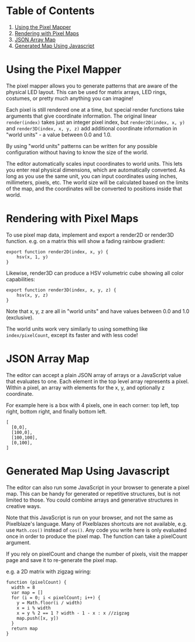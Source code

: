 # Table of Contents

1. [Using the Pixel Mapper](#toc_1)
2. [Rendering with Pixel Maps](#toc_2)
3. [JSON Array Map](#toc_3)
4. [Generated Map Using Javascript](#toc_4)

# Using the Pixel Mapper

The pixel mapper allows you to generate patterns that are aware of the physical LED layout. This can be used for matrix arrays, LED rings, costumes, or pretty much anything you can imagine!

Each pixel is still rendered one at a time, but special render functions take arguments that give coordinate information. The original linear `render(index)` takes just an integer pixel index, but `render2D(index, x, y)` and `render3D(index, x, y, z)` add additional coordinate information in "world units" - a value between 0.0 and 1.0.

By using "world units" patterns can be written for any possible configuration without having to know the size of the world.

The editor automatically scales input coordinates to world units. This lets you enter real physical dimensions, which are automatically converted. As long as you use the same unit, you can input coordinates using inches, millimeters, pixels, etc. The world size will be calculated based on the limits of the map, and the coordinates will be converted to positions inside that world.

# Rendering with Pixel Maps

To use pixel map data, implement and export a render2D or render3D function. e.g. on a matrix this will show a fading rainbow gradient:

```
export function render2D(index, x, y) {
	hsv(x, 1, y)
}
```

Likewise, render3D can produce a HSV volumetric cube showing all color capabilities:

```
export function render3D(index, x, y, z) {
	hsv(x, y, z)
}
```

Note that x, y, z are all in "world units" and have values between 0.0 and 1.0 (exclusive).

The world units work very similarly to using something like `index/pixelCount`, except its faster and with less code!

# JSON Array Map

The editor can accept a plain JSON array of arrays or a JavaScript value that evaluates to one. Each element in the top level array represents a pixel. Within a pixel, an array with elements for the x, y, and optionally z coordinate.

For example here is a box with 4 pixels, one in each corner: top left, top right, bottom right, and finally bottom left.

```
[
  [0,0],
  [100,0],
  [100,100],
  [0,100],
]
```

# Generated Map Using Javascript

The editor can also run some JavaScript in your browser to generate a pixel map. This can be handy for generated or repetitive structures, but is not limited to those. You could combine arrays and generative structures in creative ways.

Note that this JavaScript is run on your browser, and not the same as Pixelblaze's language. Many of Pixelblazes shortcuts are not available, e.g. use `Math.cos()` instead of `cos()`. Any code you write here is only evaluated once in order to produce the pixel map. The function can take a pixelCount argument.

If you rely on pixelCount and change the number of pixels, visit the mapper page and save it to re-generate the pixel map.

e.g. a 2D matrix with zigzag wiring:

```
function (pixelCount) {
  width = 8
  var map = []
  for (i = 0; i < pixelCount; i++) {
    y = Math.floor(i / width)
    x = i % width
    x = y % 2 == 1 ? width - 1 - x : x //zigzag
    map.push([x, y])
  }
  return map
}
```

